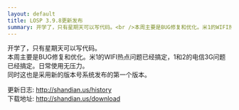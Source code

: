 ```yaml
---
layout: default
title: LOSP 3.9.8更新发布
summary: 开学了，只有星期天可以写代码。<br />本周主要是BUG修复和优化。米1的WIFI热点问题已经搞定，1和2的电信3G问题已经搞定。日常使用无压力。
---
```

开学了，只有星期天可以写代码。  
本周主要是BUG修复和优化。米1的WIFI热点问题已经搞定，1和2的电信3G问题已经搞定。日常使用无压力。  
同时这也是采用新的版本号系统发布的第一个版本。  

更新日志: <http://shandian.us/history>  
下载地址: <http://shandian.us/download>
